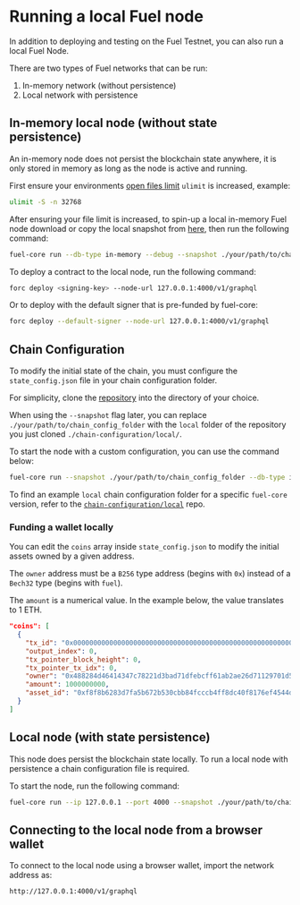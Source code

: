 # Running a local Fuel node

In addition to deploying and testing on the Fuel Testnet, you can also run a local Fuel Node.

There are two types of Fuel networks that can be run:

1. In-memory network (without persistence)
2. Local network with persistence

## In-memory local node (without state persistence)

An in-memory node does not persist the blockchain state anywhere, it is only stored in memory as long as the node is active and running.

First ensure your environments [open files limit](https://askubuntu.com/questions/162229/how-do-i-increase-the-open-files-limit-for-a-non-root-user) `ulimit` is increased, example:

```sh
ulimit -S -n 32768
```

After ensuring your file limit is increased, to spin-up a local in-memory Fuel node download or copy the local snapshot from [here](https://github.com/FuelLabs/chain-configuration/tree/master/local), then run the following command:

```sh
fuel-core run --db-type in-memory --debug --snapshot ./your/path/to/chain_config_folder
```

To deploy a contract to the local node, run the following command:

```sh
forc deploy <signing-key> --node-url 127.0.0.1:4000/v1/graphql
```

Or to deploy with the default signer that is pre-funded by fuel-core:

```sh
forc deploy --default-signer --node-url 127.0.0.1:4000/v1/graphql
```

## Chain Configuration

To modify the initial state of the chain, you must configure the `state_config.json` file in your chain configuration folder.

For simplicity, clone the [repository](https://github.com/FuelLabs/chain-configuration/tree/master) into the directory of your choice.

When using the `--snapshot` flag later, you can replace `./your/path/to/chain_config_folder` with the `local` folder of the repository you just cloned `./chain-configuration/local/`.

To start the node with a custom configuration, you can use the command below:

```sh
fuel-core run --snapshot ./your/path/to/chain_config_folder --db-type in-memory --debug
```

To find an example `local` chain configuration folder for a specific `fuel-core` version, refer to the [`chain-configuration/local`](https://github.com/FuelLabs/chain-configuration/tree/master/local) repo.

### Funding a wallet locally

You can edit the `coins` array inside `state_config.json` to modify the initial assets owned by a given address.

The `owner` address must be a `B256` type address (begins with `0x`) instead of a `Bech32` type (begins with `fuel`).

The `amount` is a numerical value. In the example below, the value translates to 1 ETH.

```json
"coins": [
  {
    "tx_id": "0x0000000000000000000000000000000000000000000000000000000000000001",
    "output_index": 0,
    "tx_pointer_block_height": 0,
    "tx_pointer_tx_idx": 0,
    "owner": "0x488284d46414347c78221d3bad71dfebcff61ab2ae26d71129701d50796f714d",
    "amount": 1000000000,
    "asset_id": "0xf8f8b6283d7fa5b672b530cbb84fcccb4ff8dc40f8176ef4544ddb1f1952ad07"
  }
]
```

## Local node (with state persistence)

This node does persist the blockchain state locally.
To run a local node with persistence a chain configuration file is required.

To start the node, run the following command:

```sh
fuel-core run --ip 127.0.0.1 --port 4000 --snapshot ./your/path/to/chain_config_folder --db-path ./.fueldb --debug
```

## Connecting to the local node from a browser wallet

To connect to the local node using a browser wallet, import the network address as:

```sh
http://127.0.0.1:4000/v1/graphql
```
